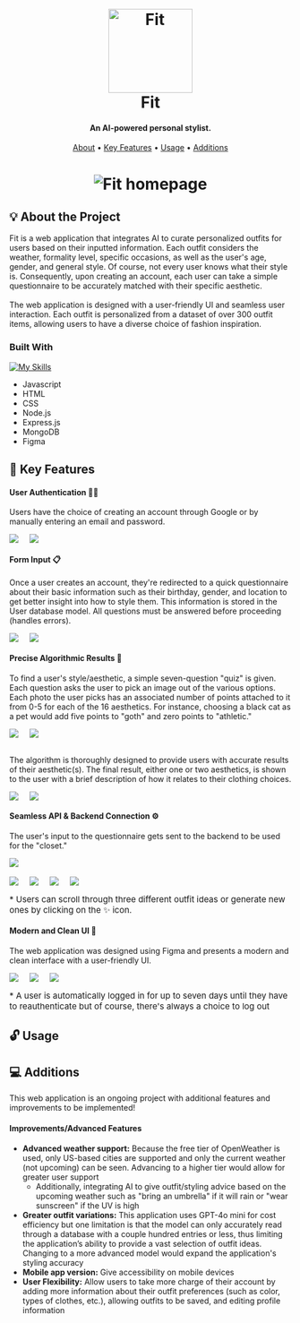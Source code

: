 <h1 align="center">
  <br>
  <img src="https://github.com/matsuokagl/Fit/blob/main/src/assets/brand/fit-logo-circle.png?raw=true" alt="Fit" width="150">
  <br>
  Fit
  <br>
</h1>

<h4 align="center">
	An AI-powered personal stylist.
</h4>

<p align="center">
  <a href="#about">About</a> •
  <a href="#🔑-key-features">Key Features</a> •
  <a href="#usage">Usage</a> •
  <a href="#additions">Additions</a>
</p>

<h1 align="center">
	<img src="https://github.com/matsuokagl/Fit/blob/main/src/assets/brand/screenshots/fit-homepage.png?raw=true" alt="Fit homepage">
    </h1>


## 💡 About the Project

Fit is a web application that integrates AI to curate personalized outfits for users based on their inputted information. Each outfit considers the weather, formality level, specific occasions, as well as the user's age, gender, and general style. Of course, not every user knows what their style is. Consequently, upon creating an account, each user can take a simple questionnaire to be accurately matched with their specific aesthetic. 
<br>
<br>
The web application is designed with a user-friendly UI and seamless user interaction. Each outfit is personalized from a dataset of over 300 outfit items, allowing users to have a diverse choice of fashion inspiration. 

### Built With

[![My Skills](https://skillicons.dev/icons?i=js,html,css,nodejs,expressjs,mongo,figma)](https://skillicons.dev)

* Javascript
* HTML
* CSS
* Node.js
* Express.js
* MongoDB
* Figma

## 🔑 Key Features

<h4>User Authentication 👩‍💻</h4>
<p>
Users have the choice of creating an account through Google or by manually entering an email and password. 
</p>
<div style="display: flex; gap: 20px">
<img src="https://github.com/matsuokagl/Fit/blob/main/src/assets/brand/screenshots/createaccount.png?raw=true">
<img src="https://github.com/matsuokagl/Fit/blob/main/src/assets/brand/screenshots/login.png?raw=true">
</div>

<h4>Form Input 📋</h4>
<p>
Once a user creates an account, they're redirected to a quick questionnaire about their basic information such as their birthday, gender, and location to get better insight into how to style them. This information is stored in the User database model. All questions must be answered before proceeding (handles errors).
</p>
<div style="display: flex; gap: 20px">
<img src="https://github.com/matsuokagl/Fit/blob/main/src/assets/brand/screenshots/form.png?raw=true">
<img src="https://github.com/matsuokagl/Fit/blob/main/src/assets/brand/screenshots/errorquiz.png?raw=true">
</div>

<h4>Precise Algorithmic Results 📌</h4>
<p>
To find a user's style/aesthetic, a simple seven-question "quiz" is given. Each question asks the user to pick an image out of the various options. Each photo the user picks has an associated number of points attached to it from 0-5 for each of the 16 aesthetics. For instance, choosing a black cat as a pet would add five points to "goth" and zero points to "athletic." 
</p>
<div style="display: flex; gap: 20px">
<img src="https://github.com/matsuokagl/Fit/blob/main/src/assets/brand/screenshots/quiz1.png?raw=true">
<img src="https://github.com/matsuokagl/Fit/blob/main/src/assets/brand/screenshots/quiz2.png?raw=true">
</div>
<br>
<p>
The algorithm is thoroughly designed to provide users with accurate results of their aesthetic(s). The final result, either one or two aesthetics, is shown to the user with a brief description of how it relates to their clothing choices. 
</p>
<div style="display: flex; gap: 20px">
<img src="https://github.com/matsuokagl/Fit/blob/main/src/assets/brand/screenshots/result1.png?raw=true">
<img src="https://github.com/matsuokagl/Fit/blob/main/src/assets/brand/screenshots/results2.png?raw=true">
</div>

<h4>Seamless API & Backend Connection ⚙️</h4>
<p>
The user's input to the questionnaire gets sent to the backend to be used for the "closet."
</p>
<div style="display: flex; gap: 20px">
<img src="https://github.com/matsuokagl/Fit/blob/main/src/assets/brand/screenshots/closet-temp.png?raw=true">
</div>
<br>
<div style="display: flex; gap: 20px">
<img src="https://github.com/matsuokagl/Fit/blob/main/src/assets/brand/screenshots/casual-school.png?raw=true">
<img src="https://github.com/matsuokagl/Fit/blob/main/src/assets/brand/screenshots/school1.png?raw=true">
<img src="https://github.com/matsuokagl/Fit/blob/main/src/assets/brand/screenshots/school2.png?raw=true">
<img src="https://github.com/matsuokagl/Fit/blob/main/src/assets/brand/screenshots/school3.png?raw=true">
</div>
<p style="font-size: 15px">* Users can scroll through three different outfit ideas or generate new ones by clicking on the ✨ icon.</p>

<h4>Modern and Clean UI  🎨</h4>
<p>
The web application was designed using Figma and presents a modern and clean interface with a user-friendly UI. 
</p>
<div style="display: flex; gap: 20px">
<img src="https://github.com/matsuokagl/Fit/blob/main/src/assets/brand/screenshots/closet-outfit.png?raw=true">
<img src="https://github.com/matsuokagl/Fit/blob/main/src/assets/brand/screenshots/closet-aesthetic.png?raw=true">
<img src="https://github.com/matsuokagl/Fit/blob/main/src/assets/brand/screenshots/logout.png?raw=true">
</div>
<p style="font-size: 15px">* A user is automatically logged in for up to seven days until they have to reauthenticate but of course, there's always a choice to log out</p>

## 🔓 Usage

## 💻 Additions 

This web application is an ongoing project with additional features and improvements to be implemented! 

<h4>Improvements/Advanced Features</h4>

- **Advanced weather support:** Because the free tier of OpenWeather is used, only US-based cities are supported and only the current weather (not upcoming) can be seen. Advancing to a higher tier would allow for greater user support
	- Additionally, integrating AI to give outfit/styling advice based on the upcoming weather such as "bring an umbrella" if it will rain or "wear sunscreen" if the UV is high
- **Greater outfit variations:** This application uses GPT-4o mini for cost efficiency but one limitation is that the model can only accurately read through a database with a couple hundred entries or less, thus limiting the application’s ability to provide a vast selection of outfit ideas. Changing to a more advanced model would expand the application's styling accuracy
- **Mobile app version:** Give accessibility on mobile devices
- **User Flexibility:** Allow users to take more charge of their account by adding more information about their outfit preferences (such as color, types of clothes, etc.), allowing outfits to be saved, and editing profile information






